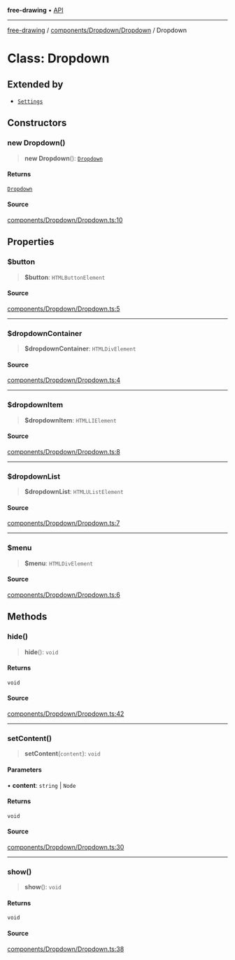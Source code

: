 **free-drawing** • [API](../../../../README.md)

***

[free-drawing](../../../../README.md) / [components/Dropdown/Dropdown](../README.md) / Dropdown

# Class: Dropdown

## Extended by

- [`Settings`](../../../tools/Settings/Settings/classes/Settings.md)

## Constructors

### new Dropdown()

> **new Dropdown**(): [`Dropdown`](Dropdown.md)

#### Returns

[`Dropdown`](Dropdown.md)

#### Source

[components/Dropdown/Dropdown.ts:10](https://github.com/fabienwnklr/free-drawing/blob/master/src/components/Dropdown/Dropdown.ts#L10)

## Properties

### $button

> **$button**: `HTMLButtonElement`

#### Source

[components/Dropdown/Dropdown.ts:5](https://github.com/fabienwnklr/free-drawing/blob/master/src/components/Dropdown/Dropdown.ts#L5)

***

### $dropdownContainer

> **$dropdownContainer**: `HTMLDivElement`

#### Source

[components/Dropdown/Dropdown.ts:4](https://github.com/fabienwnklr/free-drawing/blob/master/src/components/Dropdown/Dropdown.ts#L4)

***

### $dropdownItem

> **$dropdownItem**: `HTMLLIElement`

#### Source

[components/Dropdown/Dropdown.ts:8](https://github.com/fabienwnklr/free-drawing/blob/master/src/components/Dropdown/Dropdown.ts#L8)

***

### $dropdownList

> **$dropdownList**: `HTMLUListElement`

#### Source

[components/Dropdown/Dropdown.ts:7](https://github.com/fabienwnklr/free-drawing/blob/master/src/components/Dropdown/Dropdown.ts#L7)

***

### $menu

> **$menu**: `HTMLDivElement`

#### Source

[components/Dropdown/Dropdown.ts:6](https://github.com/fabienwnklr/free-drawing/blob/master/src/components/Dropdown/Dropdown.ts#L6)

## Methods

### hide()

> **hide**(): `void`

#### Returns

`void`

#### Source

[components/Dropdown/Dropdown.ts:42](https://github.com/fabienwnklr/free-drawing/blob/master/src/components/Dropdown/Dropdown.ts#L42)

***

### setContent()

> **setContent**(`content`): `void`

#### Parameters

• **content**: `string` \| `Node`

#### Returns

`void`

#### Source

[components/Dropdown/Dropdown.ts:30](https://github.com/fabienwnklr/free-drawing/blob/master/src/components/Dropdown/Dropdown.ts#L30)

***

### show()

> **show**(): `void`

#### Returns

`void`

#### Source

[components/Dropdown/Dropdown.ts:38](https://github.com/fabienwnklr/free-drawing/blob/master/src/components/Dropdown/Dropdown.ts#L38)
